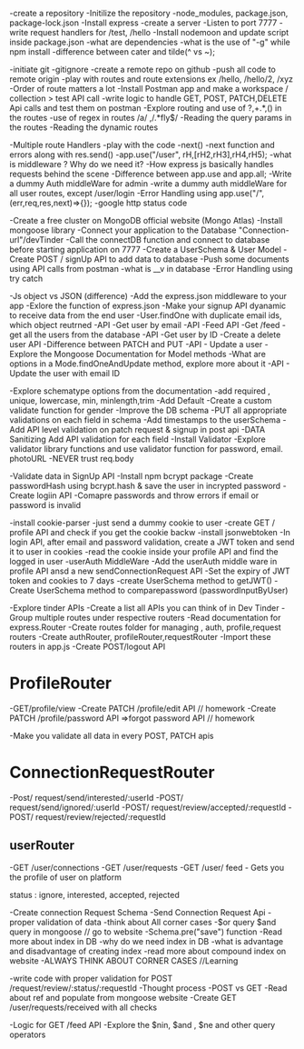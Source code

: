 -create a repository
-Initilize the repository
-node_modules, package.json, package-lock.json
-Install express
-create a server
-Listen to port 7777
-write request handlers for /test, /hello
-Install nodemoon and update script inside package.json
-what are dependencies
-what is the use of "-g" while npm install
-difference between cater and tilde(^ vs ~);

-initiate git
-gitignore
-create a remote repo on github
-push all code to remote origin
-play with routes and route extensions ex /hello, /hello/2, /xyz
-Order of route matters a lot
-Install Postman app and make a workspace / collection > test API call
-write  logic to handle GET, POST, PATCH,DELETE Api calls and test them on postman
-Explore routing and use of ?,+.*,() in the routes
-use of regex in routes /a/ ,/.*fly$/
-Reading the query params in the routes
-Reading the dynamic routes

-Multiple route Handlers -play with the code
-next()
-next function and errors along with res.send()
-app.use("/user", rH,[rH2,rH3],rH4,rH5);
-what is middleware ? Why do we need it?
-How express js basically handles requests behind the scene
-Difference between app.use and app.all;
-Write a dummy Auth middleWare for admin 
-write a dummy auth middleWare for all user routes, except /user/login
-Error Handling using app.use("/", (err,req,res,next)=>{});
-google http status code

-Create a free cluster on MongoDB official website (Mongo Atlas)
-Install mongoose library
-Connect your application to the Database "Connection-url"/devTinder
-Call the connectDB function and connect to database before starting application on 7777
-Create a UserSchema & User Model
-Create POST / signUp API to add data to database
-Push some documents using API calls from postman
-what is __v in database
-Error Handling using try catch 

-Js object vs JSON (difference)
-Add the express.json middleware to your app
-Exlore the function of express.json
-Make your signup API dyanamic to receive data from the end user
-User.findOne with duplicate email ids, which object reutrned
-API -Get user by email
-API -Feed API -Get /feed -get all the users from the database
-API -Get user by ID
-Create a delete user API
-Difference between PATCH and PUT
-API - Update a user
-Explore the Mongoose Documentation for Model methods
-What are options in a Mode.findOneAndUpdate method, explore more about it
-API - Update the user with email ID

-Explore schematype options from the documentation
-add required , unique, lowercase, min, minlength,trim
-Add Default
-Create a custom validate function for gender
-Improve the DB schema  -PUT all appropriate validations on each field in schema
-Add timestamps to the userSchema
-Add API level validation on patch request & signup in post api
-DATA Sanitizing Add API validation for each field
-Install Validator
-Explore validator library functions and use validator function for password, email. photoURL
-NEVER trust req.body

-Validate data in SignUp API
-Install npm bcrypt package
-Create passwordHash using bcrypt.hash & save the user in incrypted password
-Create logiin API
-Comapre passwords and throw  errors if email or password is invalid

-install cookie-parser
-just send a dummy cookie to user
-create GET / profile API and check if you get the cookie backw
-install jsonwebtoken
-In login API, after email and password validation, create a JWT token and send it to user in cookies
-read the cookie inside your profile API and find the logged in user
-userAuth MiddleWare
-Add the userAuth middle ware in profile API ansd a new sendConnectionRequest API
-Set the expiry of JWT token and cookies to 7 days
-create UserSchema method to getJWT()
-Create UserSchema method to comparepassword (passwordInputByUser)

-Explore tinder APIs
-Create a list all APIs you can think of in Dev Tinder 
-Group multiple routes under respective routers
-Read documentation for express.Router
-Create routes folder for managing , auth, profile,request routers
-Create authRouter, profileRouter,requestRouter
-Import these routers in app.js
-Create POST/logout API


# ProfileRouter
-GET/profile/view
-Create PATCH /profile/edit API   // homework
-Create PATCH /profile/password API =>forgot password API   // homework

-Make you validate all data in every POST, PATCH apis

# ConnectionRequestRouter
-Post/ request/send/interested/:userId
-POST/ request/send/ignored/:userId
-POST/ request/review/accepted/:requestId
-POST/ request/review/rejected/:requestId

## userRouter
-GET /user/connections
-GET /user/requests
-GET /user/ feed - Gets you the profile of user on platform

status : ignore, interested, accepted, rejected


 -Create connection Request Schema
 -Send Connection Request Api
 -proper validation of data
 -think about All corner cases
 -$or query $and query in mongoose // go to website
 -Schema.pre("save") function
 -Read more about index in DB
 -why do we need index in DB
 -what is advantage and disadvantage of creating index
 -read more about compound index on website
 -ALWAYS THINK ABOUT CORNER CASES  //Learning

 -write code with proper validation for POST /request/review/:status/:requestId
 -Thought process -POST vs GET
 -Read about ref and populate from mongoose website
 -Create GET /user/requests/received with all checks

 -Logic for GET /feed API
 -Explore the $nin, $and , $ne and other query operators